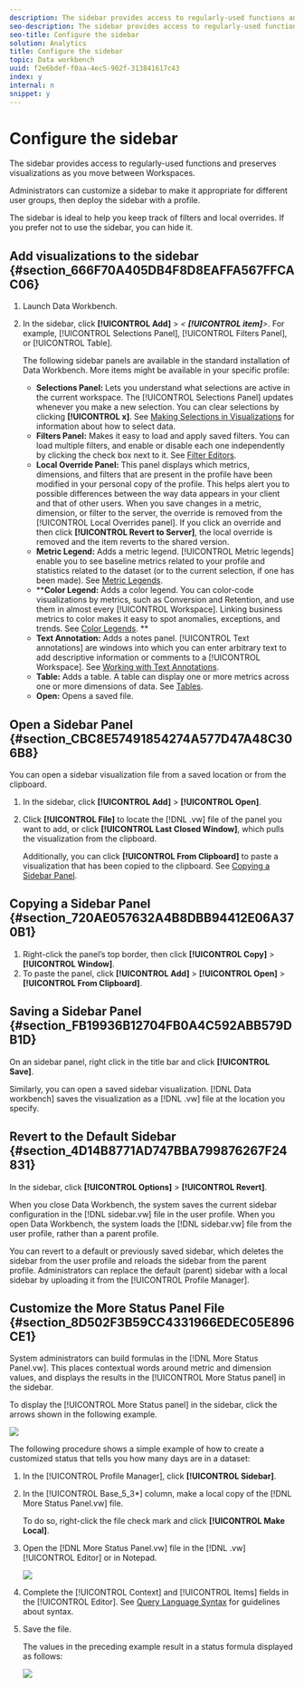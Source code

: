 ```yaml
---
description: The sidebar provides access to regularly-used functions and preserves visualizations as you move between Workspaces.
seo-description: The sidebar provides access to regularly-used functions and preserves visualizations as you move between Workspaces.
seo-title: Configure the sidebar
solution: Analytics
title: Configure the sidebar
topic: Data workbench
uuid: f2e6bdef-f0aa-4ec5-902f-313841617c43
index: y
internal: n
snippet: y
---
```


# Configure the sidebar

The sidebar provides access to regularly-used functions and preserves visualizations as you move between Workspaces.

 Administrators can customize a sidebar to make it appropriate for different user groups, then deploy the sidebar with a profile.

The sidebar is ideal to help you keep track of filters and local overrides. If you prefer not to use the sidebar, you can hide it.

## Add visualizations to the sidebar {#section_666F70A405DB4F8D8EAFFA567FFCAC06}

1. Launch Data Workbench. 
1. In the sidebar, click **[!UICONTROL Add]** > *< **[!UICONTROL item]**>*. For example, [!UICONTROL Selections Panel], [!UICONTROL Filters Panel], or [!UICONTROL Table].

   The following sidebar panels are available in the standard installation of Data Workbench. More items might be available in your specific profile:

    * **Selections Panel:** Lets you understand what selections are active in the current workspace. The [!UICONTROL Selections Panel] updates whenever you make a new selection. You can clear selections by clicking **[!UICONTROL x]**. See [Making Selections in Visualizations](../../data-workbench-client/c-vis/c-sel-vis/c-sel-vis.md#concept_012870EC22C7476E9AFBF3B8B2515746) for information about how to select data. 
    * **Filters Panel:** Makes it easy to load and apply saved filters. You can load multiple filters, and enable or disable each one independently by clicking the check box next to it. See [Filter Editors](../../data-workbench-client/c-analysis-vis/c-filter-editors/c-filter-editors.md#concept_2F343ECBED8240F18B0C1F1ECCEF11E3). 
    * **Local Override Panel:** This panel displays which metrics, dimensions, and filters that are present in the profile have been modified in your personal copy of the profile. This helps alert you to possible differences between the way data appears in your client and that of other users. When you save changes in a metric, dimension, or filter to the server, the override is removed from the [!UICONTROL Local Overrides panel]. If you click an override and then click **[!UICONTROL Revert to Server]**, the local override is removed and the item reverts to the shared version. 
    * **Metric Legend:** Adds a metric legend. [!UICONTROL Metric legends] enable you to see baseline metrics related to your profile and statistics related to the dataset (or to the current selection, if one has been made). See [Metric Legends](../../data-workbench-client/c-analysis-vis/c-legends/c-metric-leg.md#concept_E7195BC8F7844AE295BDA3A88B028D5B). 
    * ****Color Legend:** Adds a color legend. You can color-code visualizations by metrics, such as Conversion and Retention, and use them in almost every [!UICONTROL Workspace]. Linking business metrics to color makes it easy to spot anomalies, exceptions, and trends. See [Color Legends](../../data-workbench-client/c-analysis-vis/c-legends/c-color-leg.md#concept_F84D51DC0D6547F981D0642FC2D01358). ** 
    * **Text Annotation:** Adds a notes panel. [!UICONTROL Text annotations] are windows into which you can enter arbitrary text to add descriptive information or comments to a [!UICONTROL Workspace]. See [Working with Text Annotations](../../data-workbench-client/c-analysis-vis/c-annots/c-text-annots.md#concept_55B4AA3E0C58470B8E3C9D452E12A777). 
    * **Table:** Adds a table. A table can display one or more metrics across one or more dimensions of data. See [Tables](../../data-workbench-client/c-analysis-vis/c-tables/c-tables.md#concept_C632CB8AD9724F90AC5C294D52AE667F). 
    * **Open:** Opens a saved file.

## Open a Sidebar Panel {#section_CBC8E57491854274A577D47A48C306B8}

You can open a sidebar visualization file from a saved location or from the clipboard.

1. In the sidebar, click **[!UICONTROL Add]** > **[!UICONTROL Open]**. 
1. Click **[!UICONTROL File]** to locate the [!DNL .vw] file of the panel you want to add, or click **[!UICONTROL Last Closed Window]**, which pulls the visualization from the clipboard.

   Additionally, you can click **[!UICONTROL From Clipboard]** to paste a visualization that has been copied to the clipboard. See [Copying a Sidebar Panel](../../data-workbench-client/c-get-started/c-config-sidebar.md#section_720AE057632A4B8DBB94412E06A370B1).

## Copying a Sidebar Panel {#section_720AE057632A4B8DBB94412E06A370B1}

1. Right-click the panel’s top border, then click **[!UICONTROL Copy]** > **[!UICONTROL Window]**. 
1. To paste the panel, click **[!UICONTROL Add]** > **[!UICONTROL Open]** > **[!UICONTROL From Clipboard]**.

## Saving a Sidebar Panel {#section_FB19936B12704FB0A4C592ABB579DB1D}

On an sidebar panel, right click in the title bar and click **[!UICONTROL Save]**.

Similarly, you can open a saved sidebar visualization. [!DNL Data workbench] saves the visualization as a [!DNL .vw] file at the location you specify.

## Revert to the Default Sidebar {#section_4D14B8771AD747BBA799876267F24831}

In the sidebar, click **[!UICONTROL Options]** > **[!UICONTROL Revert]**.

When you close Data Workbench, the system saves the current sidebar configuration in the [!DNL sidebar.vw] file in the user profile. When you open Data Workbench, the system loads the [!DNL sidebar.vw] file from the user profile, rather than a parent profile.

You can revert to a default or previously saved sidebar, which deletes the sidebar from the user profile and reloads the sidebar from the parent profile. Administrators can replace the default (parent) sidebar with a local sidebar by uploading it from the [!UICONTROL Profile Manager].

## Customize the More Status Panel File {#section_8D502F3B59CC4331966EDEC05E896CE1}

System administrators can build formulas in the [!DNL More Status Panel.vw]. This places contextual words around metric and dimension values, and displays the results in the [!UICONTROL More Status panel] in the sidebar.

To display the [!UICONTROL More Status panel] in the sidebar, click the arrows shown in the following example.

![](assets/more_status_panel_arrows.png)

The following procedure shows a simple example of how to create a customized status that tells you how many days are in a dataset:

1. In the [!UICONTROL Profile Manager], click **[!UICONTROL Sidebar\]**. 

1. In the [!UICONTROL Base_5_3*] column, make a local copy of the [!DNL More Status Panel.vw] file.

   To do so, right-click the file check mark and click **[!UICONTROL Make Local]**. 

1. Open the [!DNL More Status Panel.vw] file in the [!DNL .vw] [!UICONTROL Editor] or in Notepad.

   ![](assets/more_status_panel_file.png)

1. Complete the [!UICONTROL Context] and [!UICONTROL Items] fields in the [!UICONTROL Editor]. See [Query Language Syntax](../../data-workbench-client/c-qry-lang-syntx/c-qry-lang-syntx.md#concept_15D1D3F5164A47D49468C5ACB7299D9F) for guidelines about syntax. 

1. Save the file.

   The values in the preceding example result in a status formula displayed as follows:

   ![](assets/more_status_panel.png)


